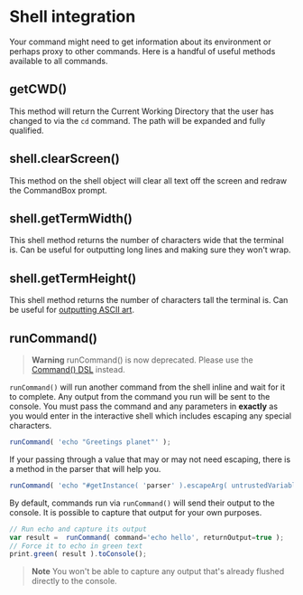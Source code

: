# Shell integration

Your command might need to get information about its environment or perhaps proxy to other commands. Here is a handful of useful methods available to all commands.

## getCWD\(\)

This method will return the Current Working Directory that the user has changed to via the `cd` command. The path will be expanded and fully qualified.

## shell.clearScreen\(\)

This method on the shell object will clear all text off the screen and redraw the CommandBox prompt.

## shell.getTermWidth\(\)

This shell method returns the number of characters wide that the terminal is. Can be useful for outputting long lines and making sure they won't wrap.

## shell.getTermHeight\(\)

This shell method returns the number of characters tall the terminal is. Can be useful for [outputting ASCII art](https://github.com/bdw429s/CommandBox-Image-To-ASCII).

## runCommand\(\)

> **Warning** runCommand\(\) is now deprecated. Please use the [Command\(\) DSL](running-other-commands.md) instead.

`runCommand()` will run another command from the shell inline and wait for it to complete. Any output from the command you run will be sent to the console. You must pass the command and any parameters in **exactly** as you would enter in the interactive shell which includes escaping any special characters.

```javascript
runCommand( 'echo "Greetings planet"' );
```

If your passing through a value that may or may not need escaping, there is a method in the parser that will help you.

```javascript
runCommand( 'echo "#getInstance( 'parser' ).escapeArg( untrustedVariable )#"' );
```

By default, commands run via `runCommand()` will send their output to the console. It is possible to capture that output for your own purposes.

```javascript
// Run echo and capture its output
var result =  runCommand( command='echo hello', returnOutput=true );
// Force it to echo in green text
print.green( result ).toConsole();
```

> **Note** You won't be able to capture any output that's already flushed directly to the console.

